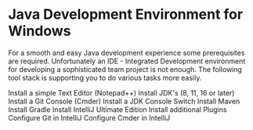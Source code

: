 # Java Development Environment for Windows


For a smooth and easy Java development experience some prerequisites are required.
Unfortunately an IDE - Integrated Development environment for developing a sophisticated team project is not enough.
The following tool stack is supporting you to do various tasks more easily.

Install a simple Text Editor (Notepad++)
Install JDK's (8, 11, 16 or later)
Install a Git Console (Cmder)
Install a JDK Console Switch
Install Maven
Install Gradle
Install IntelliJ Ultimate Edition
Install additional Plugins
Configure Git in IntelliJ
Configure Cmder in IntelliJ



